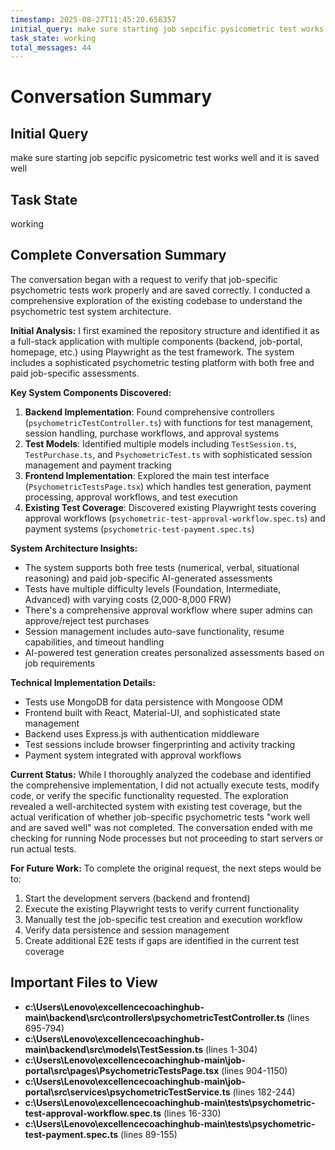 ```yaml
---
timestamp: 2025-08-27T11:45:20.658357
initial_query: make sure starting job sepcific pysicometric test works well and it is saved well
task_state: working
total_messages: 44
---
```


# Conversation Summary

## Initial Query
make sure starting job sepcific pysicometric test works well and it is saved well

## Task State
working

## Complete Conversation Summary
The conversation began with a request to verify that job-specific psychometric tests work properly and are saved correctly. I conducted a comprehensive exploration of the existing codebase to understand the psychometric test system architecture.

**Initial Analysis:**
I first examined the repository structure and identified it as a full-stack application with multiple components (backend, job-portal, homepage, etc.) using Playwright as the test framework. The system includes a sophisticated psychometric testing platform with both free and paid job-specific assessments.

**Key System Components Discovered:**
1. **Backend Implementation**: Found comprehensive controllers (`psychometricTestController.ts`) with functions for test management, session handling, purchase workflows, and approval systems
2. **Test Models**: Identified multiple models including `TestSession.ts`, `TestPurchase.ts`, and `PsychometricTest.ts` with sophisticated session management and payment tracking
3. **Frontend Implementation**: Explored the main test interface (`PsychometricTestsPage.tsx`) which handles test generation, payment processing, approval workflows, and test execution
4. **Existing Test Coverage**: Discovered existing Playwright tests covering approval workflows (`psychometric-test-approval-workflow.spec.ts`) and payment systems (`psychometric-test-payment.spec.ts`)

**System Architecture Insights:**
- The system supports both free tests (numerical, verbal, situational reasoning) and paid job-specific AI-generated assessments
- Tests have multiple difficulty levels (Foundation, Intermediate, Advanced) with varying costs (2,000-8,000 FRW)
- There's a comprehensive approval workflow where super admins can approve/reject test purchases
- Session management includes auto-save functionality, resume capabilities, and timeout handling
- AI-powered test generation creates personalized assessments based on job requirements

**Technical Implementation Details:**
- Tests use MongoDB for data persistence with Mongoose ODM
- Frontend built with React, Material-UI, and sophisticated state management
- Backend uses Express.js with authentication middleware
- Test sessions include browser fingerprinting and activity tracking
- Payment system integrated with approval workflows

**Current Status:**
While I thoroughly analyzed the codebase and identified the comprehensive implementation, I did not actually execute tests, modify code, or verify the specific functionality requested. The exploration revealed a well-architected system with existing test coverage, but the actual verification of whether job-specific psychometric tests "work well and are saved well" was not completed. The conversation ended with me checking for running Node processes but not proceeding to start servers or run actual tests.

**For Future Work:**
To complete the original request, the next steps would be to:
1. Start the development servers (backend and frontend)
2. Execute the existing Playwright tests to verify current functionality
3. Manually test the job-specific test creation and execution workflow
4. Verify data persistence and session management
5. Create additional E2E tests if gaps are identified in the current test coverage

## Important Files to View

- **c:\Users\Lenovo\excellencecoachinghub-main\backend\src\controllers\psychometricTestController.ts** (lines 695-794)
- **c:\Users\Lenovo\excellencecoachinghub-main\backend\src\models\TestSession.ts** (lines 1-304)
- **c:\Users\Lenovo\excellencecoachinghub-main\job-portal\src\pages\PsychometricTestsPage.tsx** (lines 904-1150)
- **c:\Users\Lenovo\excellencecoachinghub-main\job-portal\src\services\psychometricTestService.ts** (lines 182-244)
- **c:\Users\Lenovo\excellencecoachinghub-main\tests\psychometric-test-approval-workflow.spec.ts** (lines 16-330)
- **c:\Users\Lenovo\excellencecoachinghub-main\tests\psychometric-test-payment.spec.ts** (lines 89-155)

